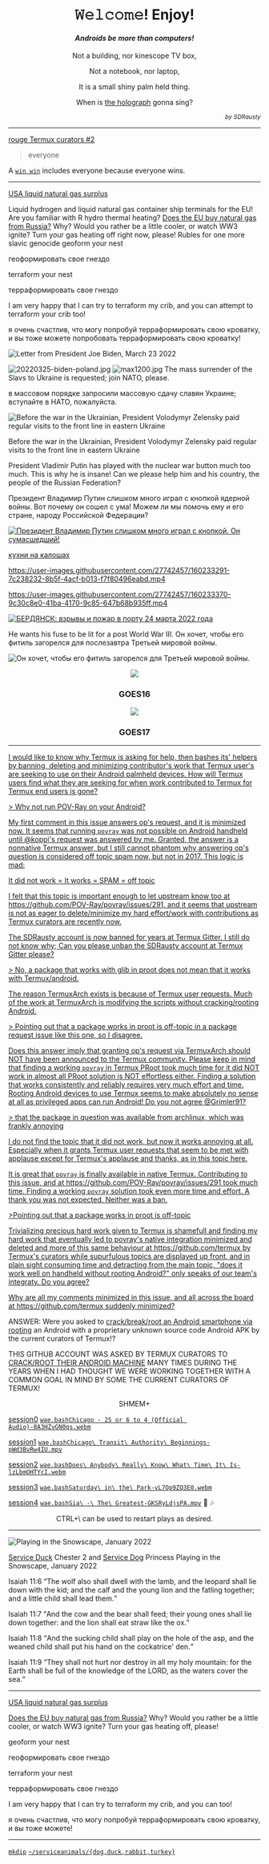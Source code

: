 <h1 align="center">𝚆𝚎𝚕𝚌𝚘𝚖𝚎! Enjoy!</h1>

<h4 align="center"><em>Androids be more than computers!</em></h4>

<p align="center">Not a building, nor kinescope TV box,</p>

<p align="center">Not a notebook, nor laptop,</p>

<p align="center">It is a small shiny palm held thing.</p>

<p align="center">When is <a href="https://github.com/buildAPKs">the holograph</a> gonna sing?</p>

<p align="right"><em><sup>by SDRausty</sup></em></p>

<hr>

[rouge Termux curators #2](https://github.com/SDRausty/builtAPKs/issues/2)

>everyone

A [`win win`](https://github.com/SDRausty/builtAPKs/issues/2#issuecomment-1090414659_) includes everyone because everyone wins.

<hr>

[USA liquid natural gas surplus](https://www.ecosia.org/search?q=USA+liquid+natural+gas+surplus)

Liquid hydrogen and liquid natural gas container ship terminals for the EU! Are you familiar with R hydro thermal heating?
[Does the EU buy natural gas from Russia?](https://www.ecosia.org/search?q=Does+EU+buy+natural+gas+from+Russia%3F)  Why?  Would you rather be a little cooler, or watch WW3 ignite?  Turn your gas heating off right now, please! Rubles for one more slavic genocide 
geoform your nest

геоформировать свое гнездо

terraform your nest

терраформировать свое гнездо

I am very happy that I can try to terraform my crib, and you can attempt to terraform your crib too!

я очень счастлив, что могу попробуй терраформировать свою кроватку, и вы тоже можете попробовать терраформировать свою кроватку!

![Letter from President Joe Biden, March 23 2022](https://raw.githubusercontent.com/SDRausty/SDRausty/master/Screenshot_20220326-060434-362.jpg)

![20220325-biden-poland.jpg](20220325-biden-poland.jpg)
![max1200.jpg](./max1200.jpg)
The mass surrender of the Slavs to Ukraine is requested; join NATO, please.

в массовом порядке запросили массовую сдачу славян Украине; вступайте в НАТО, пожалуйста.	

![Before the war in the Ukrainian, President Volodymyr Zelensky paid regular visits to the front line in eastern Ukraine](https://raw.githubusercontent.com/SDRausty/SDRausty/master/_121993754_zelensky.jpg)

Before the war in the Ukrainian, President Volodymyr Zelensky paid regular visits to the front line in eastern Ukraine

President Vladimir Putin has played with the nuclear war button much too much.  This is why he is insane!  Can we please help him and his country, the people of the Russian Federation?

Президент Владимир Путин слишком много играл с кнопкой ядерной войны.  Вот почему он сошел с ума!  Можем ли мы помочь ему и его стране, народу Российской Федерации?

[![Президент Владимир Путин слишком много играл с кнопкой. Он сумасшедший!](https://raw.githubusercontent.com/SDRausty/SDRausty/master/1173.jpg)](https://raw.githubusercontent.com/SDRausty/SDRausty/master/Russian_army_food_truck-ym6vJ7dC-QQ.mp4)

[кухни на калошах](https://www.google.com/search?source=univ&tbm=isch&q=%D0%BA%D1%83%D1%85%D0%BD%D0%B8+%D0%BD%D0%B0+%D0%BA%D0%B0%D0%BB%D0%BE%D1%88%D0%B0%D1%85&fir=T91DhINvT8zB-M%252CPcIzeGfXxb2t0M%252C_%253Bph01ixoMWaHROM%252CPcIzeGfXxb2t0M%252C_%253BkWiA7FifsHb4bM%252CPcIzeGfXxb2t0M%252C_%253BQOQuBQISV6w6XM%252CPcIzeGfXxb2t0M%252C_%253B3tjf4SQrfnVaZM%252CPcIzeGfXxb2t0M%252C_%253BxNpZmJmLE1gWkM%252CPcIzeGfXxb2t0M%252C_%253BGOvyisCC5C3PzM%252Cjebxkn_i183VWM%252C_%253ByDMUz6r11KujoM%252CPcIzeGfXxb2t0M%252C_%253B_fBlIu9s6emfVM%252CaElbyLX0lKoT3M%252C_%253BD-LFhYV3_CSyNM%252CSkhX-bARFba5FM%252C_%253BpjzrM7-4-88IeM%252C9mVCU1HhJAvA3M%252C_%253Bh5PzbZYSNybUyM%252CcQ6cWehn-9v_6M%252C_&usg=AI4_-kTbPIB2y7UwWdGyph2AKy5Lr5DFnA&sa=X&ved=2ahUKEwiilaLGyOT2AhX3GTQIHXSTANkQ7Al6BAgEEBg)

https://user-images.githubusercontent.com/27742457/160233291-7c238232-8b5f-4acf-b013-f7f80496eabd.mp4

https://user-images.githubusercontent.com/27742457/160233370-9c30c8e0-41ba-4170-9c85-647b68b935ff.mp4

[![БЕРДЯНСК: взрывы и пожар в порту 24 марта 2022 года](Screenshot_20220326-074124.jpg)](https://user-images.githubusercontent.com/27742457/160236863-f5d8dcfb-455d-4c77-a526-4638a1b50fdb.mp4)

He wants his fuse to be lit for a post World War III.
Он хочет, чтобы его фитиль загорелся для послезавтра Третьей мировой войны.

![Он хочет, чтобы его фитиль загорелся для Третьей мировой войны.](https://raw.githubusercontent.com/SDRausty/SDRausty/master/0_UKRAINE-RUSSIA-CONFLICT.jpg)

<p align="center">
  <img src="https://cdn.star.nesdis.noaa.gov/GOES16/ABI/FD/GEOCOLOR/678x678.jpg"/>
  <h3 align="center">GOES16</h3>
</p>

<p align="center">
  <img src="https://cdn.star.nesdis.noaa.gov/GOES17/ABI/FD/GEOCOLOR/678x678.jpg"/>
  <h3 align="center">GOES17</h3>
</p>

<hr>

[I would like to know why Termux is asking for help, then bashes its' helpers by banning, deleting and minimizing contributor's work that Termux user's are seeking to use on their Android palmheld devices. How will Termux users find what they are seeking for when work contributed to Termux for Termux end users is gone?](https://github.com/termux/termux-packages/issues/202#issuecomment-1072656070)

[> Why not run POV-Ray on your Android?](https://github.com/termux/termux-packages/issues/202)

[My first comment in this issue answers op's request, and it is minimized now.  It seems that running `povray` was not possible on Android handheld until @koppi's request was answered by me.  Granted, the answer is a nonnative Termux answer, but I still cannot phantom why answering op's question is considered off topic spam now, but not in 2017.  This logic is mad:](https://github.com/termux/termux-packages/issues/202)

[It did not work = It works = SPAM = off topic](https://github.com/termux/termux-packages/issues/202)

[I felt that this topic is important enough to let upstream know too at https://github.com/POV-Ray/povray/issues/291, and it seems that upstream is not as eager to delete/minimize my hard effort/work with contributions as Termux curators are recently now.](https://github.com/termux/termux-packages/issues/202)

[The SDRausty account is now banned for years at Termux Gitter.  I still do not know why;  Can you please unban the SDRausty account at Termux Gitter please?](https://github.com/termux/termux-packages/issues/202)

[> No, a package that works with glib in proot does not mean that it works with Termux/android.](https://github.com/termux/termux-packages/issues/202)

[The reason TermuxArch exists is because of Termux user requests.  Much of the work at TermuxArch is modifying the scripts without cracking/rooting Android.](https://github.com/termux/termux-packages/issues/202)

[> Pointing out that a package works in proot is off-topic in a package request issue like this one, so I disagree.](https://github.com/termux/termux-packages/issues/202)

[Does this answer imply that granting op's request via TermuxArch should NOT have been announced to the Termux community.  Please keep in mind that finding a working `povray` in Termux PRoot took much time for it did NOT work in almost all PRoot solution is NOT effortless either.  Finding a solution that works consistently and reliably requires very much effort and time.  Rooting Android devices to use Termux seems to make absolutely no sense at all as privileged apps can run Android!  Do you not agree @Grimler91?](https://github.com/termux/termux-packages/issues/202)

[> that the package in question was available from archlinux, which was frankly annoying ](https://github.com/termux/termux-packages/issues/202)

[I do not find the topic that it did not work, but now it works annoying at all.  Especially when it grants Termux user requests that seem to be met with applause except for Termux's applause and thanks, as in this topic here.](https://github.com/termux/termux-packages/issues/202)

[It is great that `povray` is finally available in native Termux.  Contributing to this issue, and at https://github.com/POV-Ray/povray/issues/291 took much time.  Finding a working `povray` solution took even more time and effort.  A thank you was not expected. Neither was a ban.](https://github.com/termux/termux-packages/issues/202#issuecomment-1072898610_)

[ >Pointing out that a package works in proot is off-topic](https://github.com/termux/termux-packages/issues/202#issuecomment-1072898610_)

[Trivializing precious hard work given to Termux is shamefull and finding my hard work that eventually led to povray's native integration minimized and deleted and more of this same behaviour at https://github.com/termux by Termux's curators while supurfulous topics are displayed up front, and in plain sight consuming time and detracting from the main topic, "does it work well on handheld without rooting Android?" only speaks of our team's integraty.  Do you agree?](https://github.com/termux/termux-packages/issues/202#issuecomment-1072898610_)

[Why are all my comments minimized in this issue, and all across the board at https://github.com/termux suddenly minimized?](https://github.com/termux/termux-app/issues/1242#issuecomment-1072940114_)

ANSWER: Were you asked to [crack/break/root an Android smartphone via rooting](https://sdrausty.github.io/pages/rooting) an Android with a proprietary unknown source code Android APK by the current curators of Termux!?

THIS GITHUB ACCOUNT WAS ASKED BY TERMUX CURATORS TO [CRACK/ROOT THEIR ANDROID MACHINE](https://sdrausty.github.io/pages/rooting) MANY TIMES DURING THE YEARS WHEN I HAD THOUGHT WE WERE WORKING TOGETHER WITH A COMMON GOAL IN MIND BY SOME THE CURRENT CURATORS OF TERMUX!

<p align="center">SHMEM+</p>

[session0](https://wiki.termux.com/wiki/FAQ) [`wae.bash`](https://github.com/WAE/wae/blob/master/wae.bash)[`Chicago - 25 or 6 to 4 (Official Audio)-8A3HZvGN0qs.webm`](https://github.com/TermuxArch/TermuxArch/blob/master/archlinuxconfig.bash#L1884)

[session1](https://wiki.termux.com/wiki/Software) [`wae.bash`](https://github.com/WAE/wae/blob/master/wae.bash)[`Chicago\ Transit\ Authority\ Beginnings-pWd3BvRw4IU.mpv`](https://github.com/TermuxArch/TermuxArch/blob/master/archlinuxconfig.bash#L1884)

[session2](https://wiki.termux.com/wiki/PRoot) [`wae.bash`](https://github.com/WAE/wae/blob/master/wae.bash)[`Does\ Anybody\ Really\ Know\ What\ Time\ It\ Is-lzLbmOHTYcI.webm`](https://github.com/TermuxArch/TermuxArch/blob/master/archlinuxconfig.bash#L1884)

[session3](https://wiki.termux.com/wiki/User_Interface) [`wae.bash`](https://github.com/WAE/wae/blob/master/wae.bash)[`Saturday\ in\ the\ Park-vL7Op9ZQ3E0.webm`](https://github.com/TermuxArch/TermuxArch/blob/master/archlinuxconfig.bash#L1884)

[session4](https://wiki.termux.com/wiki/Working_with_APKs) [`wae.bash`](https://github.com/WAE/wae/blob/master/wae.bash)[`Sia\ -\ The\ Greatest-GKSRyLdjsPA.mpv`](https://github.com/TermuxArch/TermuxArch/blob/master/archlinuxconfig.bash#L1884) 🎵 🎶

<p align="center">CTRL+\ can be used to restart plays as desired.</p>

<hr>

![Playing in the Snowscape, January 2022](https://raw.githubusercontent.com/SDRausty/SDRausty/master/VID_20220107_222225.gif)

[Service Duck](https://github.com/serviceanimals) Chester 2 and [Service Dog](https://github.com/serviceanimals) Princess Playing in the Snowscape, January 2022

Isaiah 11:6 <q>The wolf also shall dwell with the lamb, and the leopard shall lie down with the kid; and the calf and the young lion and the fatling together; and a little child shall lead them.</q>
<p>
Isaiah 11:7 <q>And the cow and the bear shall feed; their young ones shall lie down together: and the lion shall eat straw like the ox.</q>
<p>
Isaiah 11:8 <q>And the sucking child shall play on the hole of the asp, and the weaned child shall put his hand on the cockatrice' den.</q>
<p>
Isaiah 11:9 <q>They shall not hurt nor destroy in all my holy mountain: for the Earth shall be full of the knowledge of the LORD, as the waters cover the sea.</q>

<hr>

[USA liquid natural gas surplus](https://www.ecosia.org/search?q=USA+liquid+natural+gas+surplus)

[Does the EU buy natural gas from Russia?](https://www.ecosia.org/search?q=Does+EU+buy+natural+gas+from+Russia%3F)  Why?  Would you rather be a little cooler, or watch WW3 ignite?  Turn your gas heating off, please!

geoform your nest

геоформировать свое гнездо

terraform your nest

терраформировать свое гнездо

I am very happy that I can try to terraform my crib, and you can too!

я очень счастлив, что могу попробуй терраформировать свою кроватку, и вы тоже можете!

<hr>

[`mkdip`](https://github.com/TermuxArch/TermuxArch/blob/master/archlinuxconfig.bash#L230) [`~/serviceanimals/{dog,duck,rabbit,turkey}`](https://github.com/serviceanimals/)

<!-- Reference https://github.com/YourUserAccount/YourProject/blob/master/DirectoryPath/ReadMe.md -->

<!-- github.com/SDRausty/SDRausty/README.md FE -->
